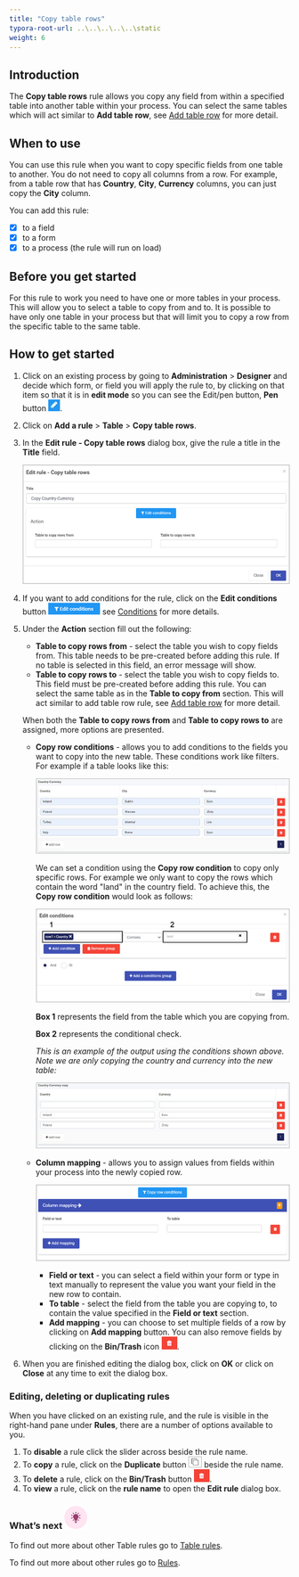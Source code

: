 ```yaml
---
title: "Copy table rows"
typora-root-url: ..\..\..\..\..\static
weight: 6
---
```


## Introduction

The **Copy table rows** rule allows you copy any field from within a specified table into another table within your process. You can select the same tables which will act similar to **Add table row**, see [Add table row](/platform/rules/tables/add-table-row/) for more detail.

## When to use

You can use this rule when you want to copy specific fields from one table to another. You do not need to copy all columns from a row. For example, from a table row that has **Country**, **City**, **Currency** columns, you can just copy the **City** column.

You can add this rule:

- [x] to a field
- [x] to a form
- [x] to a process (the rule will run on load)

## Before you get started

For this rule to work you need to have one or more tables in your process. This will allow you to select a table to copy from and to. It is possible to have only one table in your process but that will limit you to copy a row from the specific table to the same table.

## How to get started

1. Click on an existing process by going to **Administration** > **Designer** and decide which form, or field you will apply the rule to, by clicking on that item so that it is in **edit mode** so you can see the Edit/pen button, **Pen** button ![Pen button](/images/penicon.png).

2. Click on **Add a rule** > **Table** > **Copy table rows**.

3. In the **Edit rule - Copy table rows** dialog box, give the rule a title in the **Title** field.

   ![Edit rule - Copy table rows](/images/copy-row-edit-rule.jpg)

4. If you want to add conditions for the rule, click on the **Edit conditions** button ![Edit conditions button](/images/editconditions.png) see [Conditions](/platform/rules/general/add-conditions/) for more details.

5. Under the **Action** section fill out the following:

   - **Table to copy rows from** - select the table you wish to copy fields from. This table needs to be pre-created before adding this rule. If no table is selected in this field, an error message will show.
   - **Table to copy rows to** - select the table you wish to copy fields to. This field must be pre-created before adding this rule. You can select the same table as in the **Table to copy from** section. This will act similar to add table row rule, see [Add table row](/platform/rules/tables/add-table-row/) for more detail.

   When both the **Table to copy rows from** and **Table to copy rows to** are assigned, more options are presented.

   - **Copy row conditions** - allows you to add conditions to the fields you want to copy into the new table. These conditions work like filters. For example if a table looks like this:

     ![Copy row table example](/images/copy-row-country-example.jpg)

     We can set a condition using the **Copy row condition** to copy only specific rows. For example we only want to copy the rows which contain the word "land" in the country field. To achieve this, the **Copy row condition** would look as follows: 

     ![Copy row mapping](/images/copy-rows-copy-conditions.jpg)

     **Box 1** represents the field from the table which you are copying from.

     **Box 2** represents the conditional check.

     *This is an example of the output using the conditions shown above. Note we are only copying the country and currency into the new table:*

     ![Example output table](/images/copy-row-output-table.jpg)

   - **Column mapping** - allows you to assign values from fields within your process into the newly copied row. 

     ![Copy row mapping](/images/copy-row-mapping.jpg)

     - **Field or text** - you can select a field within your form or type in text manually to represent the value you want your field in the new row to contain.
     - **To table** - select the field from the table you are copying to, to contain the value specified in the **Field or text** section.
     - **Add mapping** - you can choose to set multiple fields of a row by clicking on **Add mapping** button. You can also remove fields by clicking on the **Bin/Trash** icon ![Bin/Trash button](/images/bin.png).

6. When you are finished editing the dialog box, click on **OK** or click on **Close** at any time to exit the dialog box.


### Editing, deleting or duplicating rules

When you have clicked on an existing rule, and the rule is visible in the right-hand pane under **Rules**, there are a number of options available to you.

1. To **disable** a rule click the slider across beside the rule name.
2. To **copy** a rule, click on the **Duplicate** button ![Duplicate button](/images/duplicate-button.jpg) beside the rule name.
3. To **delete** a rule, click on the **Bin/Trash** button ![Bin/Trash button](/images/bin.png).
4. To **view** a rule, click on the **rule name** to open the **Edit rule** dialog box.

### What’s next ![Idea icon](/images/18.png)

To find out more about other Table rules go to [Table rules](/platform/rules/tables/).

To find out more about other rules go to [Rules](/platform/rules/).

